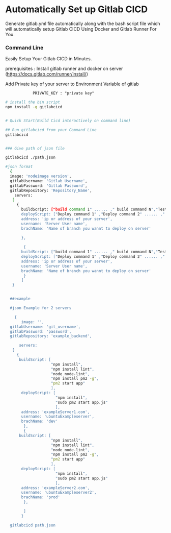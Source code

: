 
# Automatically Set up Gitlab CICD

Generate gitlab.yml file automatically along with the bash script file which will automatically setup Gitlab CICD Using Docker and Gitlab Runner For You.


### Command Line

Easily Setup Your Gitlab CICD in Minutes.

prerequisites : Install gitlab runner and docker on server              (https://docs.gitlab.com/runner/install/)


Add Private key of your server to Environment Variable of gitlab 

                PRIVATE_KEY : "private key"




```bash
# install the bin script
npm install -g gitlabcicd


# Quick Start(Build Cicd interactively on command line)

## Run gitlabcicd from your Command Line
gitlabcicd


### Give path of json file 

gitlabcicd ./path.json

#json format
  {
  image: 'nodeimage version',
  gitlabUsername: 'Gitlab Username',
  gitlabPassword: 'Gitlab Password',
  gitlabRepository: 'Repository_Name',
    servers: 
   [ 
     { 
       buildScript: ["build command 1" ...... ," build command N","Test Command one"...."Test Command N"],
       deployScript: ["Deploy command 1" ,"Deploy command 2" ...... ," Deploy command N"],
       address: 'ip or address of your server',
       username: 'Server User name',
       brachName: 'Name of branch you wannt to deploy on server' 
       
       },

        {
       buildScript: ["build command 1" ...... ," build command N","Test Command one"...."Test Command N"],
       deployScript: ["Deploy command 1" ,"Deploy command 2" ...... ," Deploy command N"],
       address: 'ip or address of your server',
       username: 'Server User name',
       brachName: 'Name of branch you wannt to deploy on server'
        } 
       ]
   }


  ##example

  #json Example for 2 servers

    { 
       image: '',
  gitlabUsername: 'git_username',
  gitlabPassword: 'password',
  gitlabRepository: 'example_backend',

      servers: 
   [ 
     {
      buildScript: [
                    "npm install",
                    "npm install lint",
                    "node node-lint",
                    "npm install pm2 -g",
                    "pm2 start app"
                    ],
       deployScript: [
                      "npm install",
                      "sudo pm2 start app.js"
                      ],
       address: 'exampleServer1.com',
       username: 'ubuntuExampleserver',
       brachName: 'dev'
        },
        {
      buildScript: [
                    "npm install",
                    "npm install lint",
                    "node node-lint",
                    "npm install pm2 -g",
                    "pm2 start app"
                    ],
       deployScript: [
                      "npm install",
                      "sudo pm2 start app.js"
                      ],
       address: 'exampleServer2.com',
       username: 'ubuntuExampleserver2',
       brachName: 'prod'
        },

        ]
       }

  gitlabcicd path.json  




